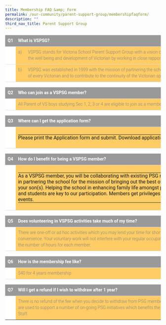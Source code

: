 ```yaml
---
title: Membership FAQ &amp; Form
permalink: /our-community/parent-support-group/membershipfaqform/
description: ""
third_nav_title: Parent Support Group
---
```

<table style="box-sizing: border-box; border-collapse: collapse; border-spacing: 0px; background-color: rgb(255, 255, 255); width: 711.5px; max-width: 100%; margin-bottom: 20px; min-height: 0.01%; overflow-x: auto; color: rgb(128, 128, 128); font-family: Roboto, sans-serif; font-size: 14px; font-style: normal; font-variant-ligatures: normal; font-variant-caps: normal; font-weight: 300; letter-spacing: normal; orphans: 2; text-align: start; text-transform: none; white-space: normal; widows: 2; word-spacing: 0px; -webkit-text-stroke-width: 0px; text-decoration-thickness: initial; text-decoration-style: initial; text-decoration-color: initial;" cellpadding="2" cellspacing="0" width="99%" border="0" class="table table-responsive"><tbody style="box-sizing: border-box;"><tr style="box-sizing: border-box;"><td style="box-sizing: border-box; padding: 8px; line-height: 1.42857; vertical-align: top; border-top: 1px solid rgb(221, 221, 221);" width="10%" bgcolor="#999999"><span style="box-sizing: border-box; color: rgb(255, 255, 255);"><strong style="box-sizing: border-box; font-weight: bold;">Q1</strong></span></td><td style="box-sizing: border-box; padding: 8px; line-height: 1.42857; vertical-align: top; border-top: 1px solid rgb(221, 221, 221);" bgcolor="#999999" colspan="2"><span style="box-sizing: border-box; color: rgb(255, 255, 255);"><strong style="box-sizing: border-box; font-weight: bold;">What is VSPSG?</strong></span></td></tr><tr style="box-sizing: border-box;"><td style="box-sizing: border-box; padding: 8px; line-height: 1.42857; vertical-align: top; border-top: 1px solid rgb(221, 221, 221);"></td><td style="box-sizing: border-box; padding: 8px; line-height: 1.42857; vertical-align: top; border-top: 1px solid rgb(221, 221, 221);" width="5%" bgcolor="#FFCC66" valign="top">a)</td><td style="box-sizing: border-box; padding: 8px; line-height: 1.42857; vertical-align: top; border-top: 1px solid rgb(221, 221, 221);" bgcolor="#FFCC66" valign="top">VSPSG stands for Victoria School Parent Support Group with a vision of being a valued partner in the well being and development of Victorian by working in close rapport with Victoria School.</td></tr><tr style="box-sizing: border-box;"><td style="box-sizing: border-box; padding: 8px; line-height: 1.42857; vertical-align: top; border-top: 1px solid rgb(221, 221, 221);"></td><td style="box-sizing: border-box; padding: 8px; line-height: 1.42857; vertical-align: top; border-top: 1px solid rgb(221, 221, 221);" bgcolor="#FFCC66" valign="top">b)</td><td style="box-sizing: border-box; padding: 8px; line-height: 1.42857; vertical-align: top; border-top: 1px solid rgb(221, 221, 221);" bgcolor="#FFCC66">VSPSG was established in 1999 with the mission of partnering the school in bringing out the best of every Victorian and to contribute to the continuity of the Victorian spirit.</td></tr><tr style="box-sizing: border-box;"><td style="box-sizing: border-box; padding: 8px; line-height: 1.42857; vertical-align: top; border-top: 1px solid rgb(221, 221, 221);"></td><td style="box-sizing: border-box; padding: 8px; line-height: 1.42857; vertical-align: top; border-top: 1px solid rgb(221, 221, 221);"></td><td style="box-sizing: border-box; padding: 8px; line-height: 1.42857; vertical-align: top; border-top: 1px solid rgb(221, 221, 221);"></td></tr><tr style="box-sizing: border-box;"><td style="box-sizing: border-box; padding: 8px; line-height: 1.42857; vertical-align: top; border-top: 1px solid rgb(221, 221, 221);" bgcolor="#999999"><span style="box-sizing: border-box; color: rgb(255, 255, 255);"><strong style="box-sizing: border-box; font-weight: bold;">Q2</strong></span></td><td style="box-sizing: border-box; padding: 8px; line-height: 1.42857; vertical-align: top; border-top: 1px solid rgb(221, 221, 221);" bgcolor="#999999" colspan="2"><span style="box-sizing: border-box; color: rgb(255, 255, 255);"><strong style="box-sizing: border-box; font-weight: bold;">Who can join as a VSPSG member?</strong></span></td></tr><tr style="box-sizing: border-box;"><td style="box-sizing: border-box; padding: 8px; line-height: 1.42857; vertical-align: top; border-top: 1px solid rgb(221, 221, 221);"></td><td style="box-sizing: border-box; padding: 8px; line-height: 1.42857; vertical-align: top; border-top: 1px solid rgb(221, 221, 221);" bgcolor="#FFCC66" colspan="2">All Parent of VS boys studying Sec 1, 2, 3 or 4 are eligible to join as a member in VSPSG.</td></tr><tr style="box-sizing: border-box;"><td style="box-sizing: border-box; padding: 8px; line-height: 1.42857; vertical-align: top; border-top: 1px solid rgb(221, 221, 221);"></td><td style="box-sizing: border-box; padding: 8px; line-height: 1.42857; vertical-align: top; border-top: 1px solid rgb(221, 221, 221);"></td><td style="box-sizing: border-box; padding: 8px; line-height: 1.42857; vertical-align: top; border-top: 1px solid rgb(221, 221, 221);"></td></tr><tr style="box-sizing: border-box;"><td style="box-sizing: border-box; padding: 8px; line-height: 1.42857; vertical-align: top; border-top: 1px solid rgb(221, 221, 221);" bgcolor="#999999"><span style="box-sizing: border-box; color: rgb(255, 255, 255);"><strong style="box-sizing: border-box; font-weight: bold;">Q3</strong></span></td><td style="box-sizing: border-box; padding: 8px; line-height: 1.42857; vertical-align: top; border-top: 1px solid rgb(221, 221, 221);" bgcolor="#999999" colspan="2"><span style="box-sizing: border-box; color: rgb(255, 255, 255);"><strong style="box-sizing: border-box; font-weight: bold;">Where can I get the application form?</strong></span></td></tr><tr style="box-sizing: border-box;"><td style="box-sizing: border-box; padding: 8px; line-height: 1.42857; vertical-align: top; border-top: 1px solid rgb(221, 221, 221);" height="19"></td><td style="box-sizing: border-box; padding: 8px; line-height: 1.42857; vertical-align: top; border-top: 1px solid rgb(221, 221, 221);" bgcolor="#FFCC66" colspan="2"><table style="box-sizing: border-box; border-collapse: collapse; border-spacing: 0px; background-color: transparent; width: 624.359px; height: 20px;" cellpadding="0" cellspacing="0" width="100%" border="0"><tbody style="box-sizing: border-box;"><tr style="box-sizing: border-box; height: 20px;"><td style="box-sizing: border-box; padding: 0px; height: 20px;" height="15">Please print the Application form and submit. Download application form<span>&nbsp;</span><a style="box-sizing: border-box; background-color: transparent; color: rgb(66, 139, 202); text-decoration: none;" rel="noopener" target="_blank" href="https://victoria-moe-edu-sg-admin.cwp.sg/wp-content/uploads/2022/01/Mb-form-QR-code.pdf">here.</a></td></tr></tbody></table></td></tr><tr style="box-sizing: border-box;"><td style="box-sizing: border-box; padding: 8px; line-height: 1.42857; vertical-align: top; border-top: 1px solid rgb(221, 221, 221);"></td><td style="box-sizing: border-box; padding: 8px; line-height: 1.42857; vertical-align: top; border-top: 1px solid rgb(221, 221, 221);"></td><td style="box-sizing: border-box; padding: 8px; line-height: 1.42857; vertical-align: top; border-top: 1px solid rgb(221, 221, 221);"></td></tr><tr style="box-sizing: border-box;" bgcolor="#999999"><td style="box-sizing: border-box; padding: 8px; line-height: 1.42857; vertical-align: top; border-top: 1px solid rgb(221, 221, 221);"><span style="box-sizing: border-box; color: rgb(255, 255, 255);"><strong style="box-sizing: border-box; font-weight: bold;">Q4</strong></span></td><td style="box-sizing: border-box; padding: 8px; line-height: 1.42857; vertical-align: top; border-top: 1px solid rgb(221, 221, 221);" colspan="2"><span style="box-sizing: border-box; color: rgb(255, 255, 255);"><strong style="box-sizing: border-box; font-weight: bold;">How do I benefit for being a VSPSG member?</strong></span></td></tr><tr style="box-sizing: border-box;"><td style="box-sizing: border-box; padding: 8px; line-height: 1.42857; vertical-align: top; border-top: 1px solid rgb(221, 221, 221);" height="74"></td><td style="box-sizing: border-box; padding: 8px; line-height: 1.42857; vertical-align: top; border-top: 1px solid rgb(221, 221, 221);" bgcolor="#FFCC66" colspan="2"><table style="box-sizing: border-box; border-collapse: collapse; border-spacing: 0px; background-color: transparent;" cellpadding="0" cellspacing="0" width="100%" border="0"><tbody style="box-sizing: border-box;"><tr style="box-sizing: border-box;"><td style="box-sizing: border-box; padding: 0px;" width="5%">As a VSPSG member, you will be collaborating with existing PSG members and advisors in partnering the school for the mission of bringing out the best of every Victorian i.e. your son(s). Helping the school in enhancing family life amongst parents, teaching staff and students are key to our participation. Members get privileges and priority for our events.</td></tr></tbody></table></td></tr><tr style="box-sizing: border-box;"><td style="box-sizing: border-box; padding: 8px; line-height: 1.42857; vertical-align: top; border-top: 1px solid rgb(221, 221, 221);"></td><td style="box-sizing: border-box; padding: 8px; line-height: 1.42857; vertical-align: top; border-top: 1px solid rgb(221, 221, 221);"></td><td style="box-sizing: border-box; padding: 8px; line-height: 1.42857; vertical-align: top; border-top: 1px solid rgb(221, 221, 221);"></td></tr><tr style="box-sizing: border-box;" bgcolor="#999999"><td style="box-sizing: border-box; padding: 8px; line-height: 1.42857; vertical-align: top; border-top: 1px solid rgb(221, 221, 221);"><span style="box-sizing: border-box; color: rgb(255, 255, 255);"><strong style="box-sizing: border-box; font-weight: bold;">Q5</strong></span></td><td style="box-sizing: border-box; padding: 8px; line-height: 1.42857; vertical-align: top; border-top: 1px solid rgb(221, 221, 221);" colspan="2"><span style="box-sizing: border-box; color: rgb(255, 255, 255);"><strong style="box-sizing: border-box; font-weight: bold;">Does volunteering in VSPSG activities take much of my time?</strong></span></td></tr><tr style="box-sizing: border-box;"><td style="box-sizing: border-box; padding: 8px; line-height: 1.42857; vertical-align: top; border-top: 1px solid rgb(221, 221, 221);"></td><td style="box-sizing: border-box; padding: 8px; line-height: 1.42857; vertical-align: top; border-top: 1px solid rgb(221, 221, 221);" bgcolor="#FFCC66" colspan="2">There are one-off or ad hoc activities which you may lend your time for short duration at your convenience. Your voluntary work will not interfere with your regular occupation. We do not mandate the number of hours for each member.</td></tr><tr style="box-sizing: border-box;"><td style="box-sizing: border-box; padding: 8px; line-height: 1.42857; vertical-align: top; border-top: 1px solid rgb(221, 221, 221);"></td><td style="box-sizing: border-box; padding: 8px; line-height: 1.42857; vertical-align: top; border-top: 1px solid rgb(221, 221, 221);"></td><td style="box-sizing: border-box; padding: 8px; line-height: 1.42857; vertical-align: top; border-top: 1px solid rgb(221, 221, 221);"></td></tr><tr style="box-sizing: border-box;"><td style="box-sizing: border-box; padding: 8px; line-height: 1.42857; vertical-align: top; border-top: 1px solid rgb(221, 221, 221);" bgcolor="#999999"><span style="box-sizing: border-box; color: rgb(255, 255, 255);"><strong style="box-sizing: border-box; font-weight: bold;">Q6</strong></span></td><td style="box-sizing: border-box; padding: 8px; line-height: 1.42857; vertical-align: top; border-top: 1px solid rgb(221, 221, 221);" bgcolor="#999999" colspan="2"><span style="box-sizing: border-box; color: rgb(255, 255, 255);"><strong style="box-sizing: border-box; font-weight: bold;">How is the membership fee like?</strong></span></td></tr><tr style="box-sizing: border-box;"><td style="box-sizing: border-box; padding: 8px; line-height: 1.42857; vertical-align: top; border-top: 1px solid rgb(221, 221, 221);" height="20"></td><td style="box-sizing: border-box; padding: 8px; line-height: 1.42857; vertical-align: top; border-top: 1px solid rgb(221, 221, 221);" bgcolor="#FFCC66" colspan="2">$40 for 4 years membership</td></tr><tr style="box-sizing: border-box;"><td style="box-sizing: border-box; padding: 8px; line-height: 1.42857; vertical-align: top; border-top: 1px solid rgb(221, 221, 221);"></td><td style="box-sizing: border-box; padding: 8px; line-height: 1.42857; vertical-align: top; border-top: 1px solid rgb(221, 221, 221);"></td><td style="box-sizing: border-box; padding: 8px; line-height: 1.42857; vertical-align: top; border-top: 1px solid rgb(221, 221, 221);"></td></tr><tr style="box-sizing: border-box;" bgcolor="#999999"><td style="box-sizing: border-box; padding: 8px; line-height: 1.42857; vertical-align: top; border-top: 1px solid rgb(221, 221, 221);"><span style="box-sizing: border-box; color: rgb(255, 255, 255);"><strong style="box-sizing: border-box; font-weight: bold;">Q7</strong></span></td><td style="box-sizing: border-box; padding: 8px; line-height: 1.42857; vertical-align: top; border-top: 1px solid rgb(221, 221, 221);" colspan="2"><span style="box-sizing: border-box; color: rgb(255, 255, 255);"><strong style="box-sizing: border-box; font-weight: bold;">Will I get a refund if I wish to withdraw after 1 year?</strong></span></td></tr><tr style="box-sizing: border-box;"><td style="box-sizing: border-box; padding: 8px; line-height: 1.42857; vertical-align: top; border-top: 1px solid rgb(221, 221, 221);" height="46"></td><td style="box-sizing: border-box; padding: 8px; line-height: 1.42857; vertical-align: top; border-top: 1px solid rgb(221, 221, 221);" bgcolor="#FFCC66" colspan="2">There is no refund of the fee when you decide to withdraw from PSG membership. The fees collected are used to support a number of on-going PSG initiatives which benefits the Parents, Students &amp; VS Staff.</td></tr></tbody></table>